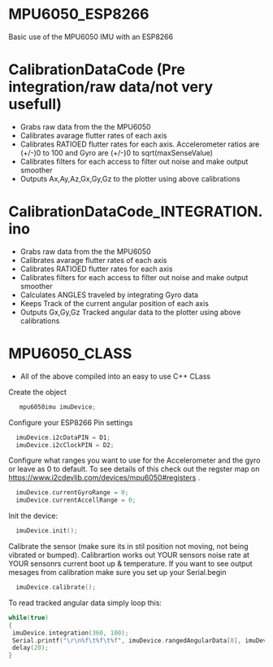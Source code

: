 # MPU6050_ESP8266
Basic use of the MPU6050 IMU with an ESP8266

# CalibrationDataCode (Pre integration/raw data/not very usefull)
 - Grabs raw data from the the MPU6050
 - Calibrates avarage flutter rates of each axis
 - Calibrates RATIOED flutter rates for each axis. Accelerometer ratios are (+/-)0 to 100 and Gyro are (+/-)0 to sqrt(maxSenseValue)
 - Calibrates filters for each access to filter out noise and make output smoother
 - Outputs Ax,Ay,Az,Gx,Gy,Gz to the plotter using above calibrations

# CalibrationDataCode_INTEGRATION.ino
 - Grabs raw data from the the MPU6050
 - Calibrates avarage flutter rates of each axis
 - Calibrates RATIOED flutter rates for each axis
 - Calibrates filters for each access to filter out noise and make output smoother
 - Calculates ANGLES traveled by integrating Gyro data
 - Keeps Track of the current angular position of each axis
 - Outputs Gx,Gy,Gz Tracked angular data to the plotter using above calibrations
 
# MPU6050_CLASS
 - All of the above compiled into an easy to use C++ CLass
 
 Create the object

```C++
   mpu6050imu imuDevice;
 ```

Configure your ESP8266 Pin settings

```C++
  imuDevice.i2cDataPIN = D1;
  imuDevice.i2cClockPIN = D2;
```

Configure what ranges you want to use for the Accelerometer and the gyro or leave as 0 to default. To see details of this check out the regster map on https://www.i2cdevlib.com/devices/mpu6050#registers . 

```C++
  imuDevice.currentGyroRange = 0;
  imuDevice.currentAccellRange = 0;
```

Init the device:

```C++
  imuDevice.init();
```

Calibrate the sensor (make sure its in stil position not moving, not being vibrated or bumped). Calibrartion works out YOUR sensors noise rate at YOUR sensonrs current boot up & temperature. If you want to see output mesages from calibration make sure you set up your Serial.begin

```C++
  imuDevice.calibrate();
```

To read tracked angular data simply loop this:

```C++
while(true)
{
 imuDevice.integration(360, 100);
 Serial.printf("\r\n%f\t%f\t%f", imuDevice.rangedAngularData[0], imuDevice.rangedAngularData[1], imuDevice.rangedAngularData[2]);
 delay(20);
}
```
